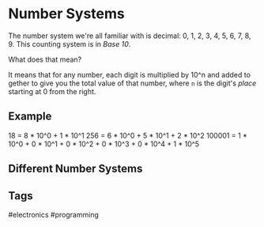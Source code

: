 # Number Systems

The number system we're all familiar with is decimal: 0, 1, 2, 3, 4, 5, 6, 7, 8, 9. This counting system is in *Base 10*.  

What does that mean?

It means that for any number, each digit is multiplied by 10^n and added to gether to give you the total value of that number, where `n` is the digit's *place* starting at 0 from the right.  

## Example
18 = 8 * 10^0 + 1 * 10^1
256 = 6 * 10^0 + 5 * 10^1 + 2 * 10^2
100001 = 1 * 10^0 + 0 * 10^1 + 0 * 10^2 + 0 * 10^3 + 0 * 10^4 + 1 * 10^5

## Different Number Systems

## Tags
#electronics #programming
